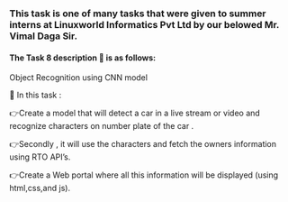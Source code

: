 ### This task is one of many tasks that were given to summer interns at Linuxworld Informatics Pvt Ltd by our belowed Mr. Vimal Daga Sir.

#### The Task 8 description 📄 is as follows:

Object Recognition using CNN model

📌 In this task :

👉Create a model that will detect a car in a live stream or video and recognize characters on number plate of the car .

👉Secondly , it will use the characters and fetch the owners information using RTO API’s.

👉Create a Web portal where all this information will be displayed (using html,css,and js).



















